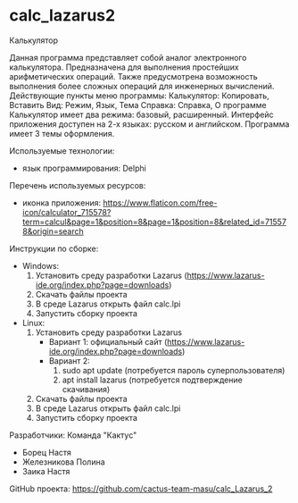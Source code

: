 # calc_lazarus2
Калькулятор

Данная программа представляет собой аналог электронного калькулятора.
Предназначена для выполнения простейших арифметических операций. 
Также предусмотрена возможность выполнения более сложных операций для инженерных вычислений.
Действующие пункты меню программы:
Калькулятор: Копировать, Вставить
Вид: Режим, Язык, Тема
Справка: Справка, О программе
Калькулятор имеет два режима: базовый, расширенный.
Интерфейс приложения доступен на 2-х языках: русском и английском.
Программа имеет 3 темы оформления.

Используемые технологии: 
  - язык программирования: Delphi

Перечень используемых ресурсов:
  - иконка приложения: https://www.flaticon.com/free-icon/calculator_715578?term=calcul&page=1&position=8&page=1&position=8&related_id=715578&origin=search

Инструкции по сборке:
 - Windows: 
	1. Установить среду разработки Lazarus (https://www.lazarus-ide.org/index.php?page=downloads)
	2. Скачать файлы проекта
	3. В среде Lazarus открыть файл calc.lpi
	4. Запустить сборку проекта
 - Linux:
	1. Установить среду разработки Lazarus
		- Вариант 1: официальный сайт (https://www.lazarus-ide.org/index.php?page=downloads)
		- Вариант 2: 
			1. sudo apt update (потребуется пароль суперпользователя)
			2. apt install lazarus (потребуется подтверждение скачивания)
	2. Скачать файлы проекта
	3. В среде Lazarus открыть файл calc.lpi
	4. Запустить сборку проекта

Разработчики: Команда "Кактус"
  - Борец Настя
  - Железникова Полина
  - Заика Настя
 
GitHub проекта: https://github.com/cactus-team-masu/calc_Lazarus_2
